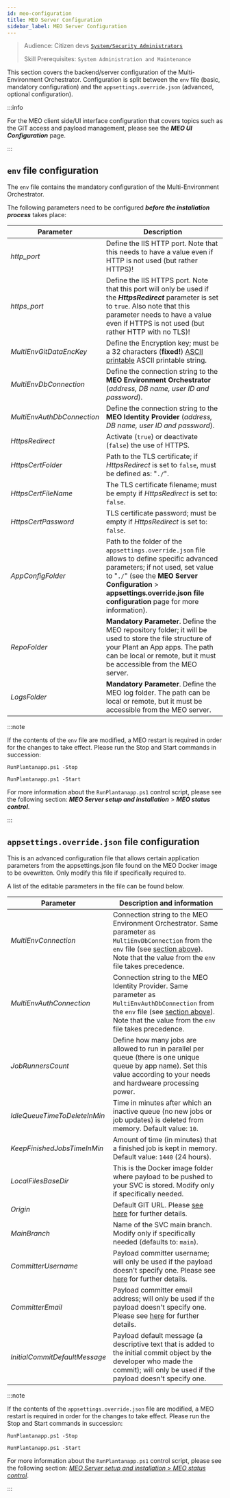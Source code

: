```yaml
---
id: meo-configuration
title: MEO Server Configuration
sidebar_label: MEO Server Configuration
---
```


> Audience: Citizen devs [`System/Security Administrators`](/docs/audience#systemsecurity-administrators)
> 
> Skill Prerequisites: `System Administration and Maintenance`

This section covers the backend/server configuration of the Multi-Environment Orchestrator. Configuration is split between the `env` file (basic, mandatory configuration) and the `appsettings.override.json` (advanced, optional configuration).

:::info

For the MEO client side/UI interface configuration that covers topics such as the GIT access and payload management, please see the ***MEO UI Configuration*** page.

:::

## **`env`** file configuration

The `env` file contains the mandatory configuration of the Multi-Environment Orchestrator.

The following parameters need to be configured ***before the installation process*** takes place:

|Parameter|Description|
|---|---|
|*http_port*|Define the IIS HTTP port. Note that this needs to have a value even if HTTP is not used (but rather HTTPS)!|
|*https_port*|Define the IIS HTTPS port. Note that this port will only be used if the ***HttpsRedirect*** parameter is set to `true`. Also note that this parameter needs to have a value even if HTTPS is not used (but rather HTTP with no TLS)!|
|*MultiEnvGitDataEncKey*|Define the Encryption key; must be a 32 characters (**fixed!**) <a href="https://www.ascii-code.com/" target="_blank">ASCII printable</a> ASCII printable string.|
|*MultiEnvDbConnection*|Define the connection string to the **MEO Environment Orchestrator** (*address, DB name, user ID and password*).|
|*MultiEnvAuthDbConnection*|Define the connection string to the **MEO Identity Provider** (*address, DB name, user ID and password*).|
|*HttpsRedirect*|Activate (`true`) or deactivate (`false`) the use of HTTPS.|
|*HttpsCertFolder*|Path to the TLS certificate; if *HttpsRedirect* is set to `false`, must be defined as: "`./`". |
|*HttpsCertFileName*|The TLS certificate filename; must be empty if  *HttpsRedirect* is set to: `false`.|
|*HttpsCertPassword*|TLS certificate password; must be empty if  *HttpsRedirect* is set to: `false`.|
|*AppConfigFolder*|Path to the folder of the `appsettings.override.json` file allows to define specific advanced parameters; if not used, set value to "`./`" (see the **MEO Server Configuration** > **appsettings.override.json file configuration** page for more information).|
|*RepoFolder*|**Mandatory Parameter**. Define the MEO repository folder; it will be used to store the file structure of your Plant an App apps. The path can be local or remote, but it must be accessible from the MEO server.|
|*LogsFolder*|**Mandatory Parameter**. Define the MEO log folder. The path can be local or remote, but it must be accessible from the MEO server.|

:::note

If the contents of the `env` file are modified, a MEO restart is required in order for the changes to take effect. Please run the Stop and Start commands in succession:

`RunPlantanapp.ps1 -Stop`

`RunPlantanapp.ps1 -Start`

For more information about the `RunPlantanapp.ps1` control script, please see the following section:  ***MEO Server setup and installation*** > ***MEO status control***.

:::

## **`appsettings.override.json`** file configuration

This is an advanced configuration file that allows certain application parameters  from the appsettings.json file found on the MEO Docker image to be ovewritten. Only modify this file if specifically required to. 

A list of the editable parameters in the file can be found below.

|Parameter|Description and information|
|---|---|
|*MultiEnvConnection*|Connection string to the MEO Environment Orchestrator. Same parameter as `MultiEnvDbConnection` from the `env` file (see [section above](#env-file-configuration)). Note that the value from the `env` file takes precedence.|
|*MultiEnvAuthConnection*|Connection string to the MEO Identity Provider. Same parameter as `MultiEnvAuthDbConnection` from the `env` file (see [section above](#env-file-configuration)). Note that the value from the `env` file takes precedence.|
|*JobRunnersCount*|Define how many jobs are allowed to run in parallel per queue (there is one unique queue by app name). Set this value according to your needs and hardweare processing power.|
|*IdleQueueTimeToDeleteInMin*|Time in minutes after which an inactive queue (no new jobs or job updates) is deleted from memory. Default value: `10`.|
|*KeepFinishedJobsTimeInMin*|Amount of time (in minutes) that a finished job is kept in memory. Default value: `1440` (24 hours).|
|*LocalFilesBaseDir*|This is the Docker image folder where payload to be pushed to your SVC is stored. Modify only if specifically needed.|
|*Origin*|Default GIT URL. Please <a href="https://docs.github.com/en/get-started/getting-started-with-git/about-remote-repositories#about-remote-repositories" target="_blank">see here</a> for further details.|
|*MainBranch*|Name of the SVC main branch. Modify only if specifically needed (defaults to: `main`).|
|*CommitterUsername*|Payload committer username; will only be used if the payload doesn't specify one. Please see <a href="https://docs.github.com/en/get-started/getting-started-with-git/setting-your-username-in-git" target="_blank">here</a> for further details.|
|*CommitterEmail*|Payload committer email address; will only be used if the payload doesn't specify one. Please see <a href="https://docs.github.com/en/account-and-profile/setting-up-and-managing-your-personal-account-on-github/managing-email-preferences/setting-your-commit-email-address" target="_blank">here</a> for further details.|
|*InitialCommitDefaultMessage*|Payload default message (a descriptive text that is added to the initial commit object by the developer who made the commit); will only be used if the payload doesn't specify one.|


:::note

If the contents of the `appsettings.override.json` file are modified, a MEO restart is required in order for the changes to take effect. Please run the Stop and Start commands in succession:

`RunPlantanapp.ps1 -Stop`

`RunPlantanapp.ps1 -Start`

For more information about the `RunPlantanapp.ps1` control script, please see the following section: <a href="  https://learn.plantanapp.com/docs/next/general/meo-installation#meo-status-control" target="_blank">*MEO Server setup and installation* > *MEO status control*</a>.

:::